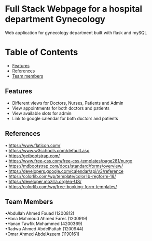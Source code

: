 # Full Stack Webpage for a hospital department Gynecology

Web application for gynecology department built with flask and mySQL

# Table of Contents
  - [Features](#features)
  - [References](#references)
  - [Team members](#team-members)

## Features
  - Different views for Doctors, Nurses, Patients and Admin
  - View appointments for both doctors and patients
  - View available slots for admin
  - Link to google calendar for both doctors and patients


## References
  •	https://www.flaticon.com/
  <br>
  •	https://www.w3schools.com/default.asp
  <br>
  •	https://getbootstrap.com/
  <br>
  •	https://www.free-css.com/free-css-templates/page281/nurgo
  <br>
  •	https://mdbootstrap.com/docs/standard/forms/overview/
  <br>
  •	https://developers.google.com/calendar/api/v3/reference
  <br>
  •	https://colorlib.com/wp/template/colorlib-regform-16/
  <br>
  •	https://developer.mozilla.org/en-US/
  <br>
  •	https://colorlib.com/wp/free-booking-form-templates/
  <br>
## Team Members
  •Abdullah Ahmed Fouad (1200812)
  <br>
  •Hana Mahmoud Ahmed Fares (1200919)
  <br>
  •Hanan Tawfik Mohammed (4200369)
  <br>
  •Radwa Ahmed AbdelFattah (1200944)
  <br>
  •Omar Ahmed AbdelAzeem (1190161)
  <br>

